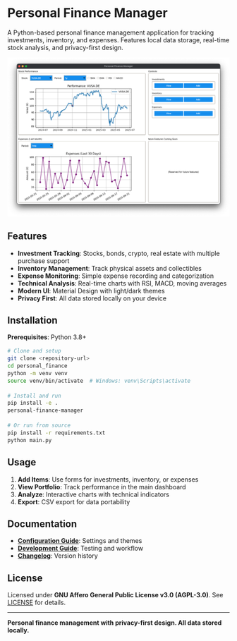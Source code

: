# Personal Finance Manager

A Python-based personal finance management application for tracking investments, inventory, and expenses. Features local data storage, real-time stock analysis, and privacy-first design.

![Personal Finance Manager Dashboard](docs/images/dashboard_0.2.0.png)

## Features

- **Investment Tracking**: Stocks, bonds, crypto, real estate with multiple purchase support
- **Inventory Management**: Track physical assets and collectibles
- **Expense Monitoring**: Simple expense recording and categorization
- **Technical Analysis**: Real-time charts with RSI, MACD, moving averages
- **Modern UI**: Material Design with light/dark themes
- **Privacy First**: All data stored locally on your device

## Installation

**Prerequisites**: Python 3.8+

```bash
# Clone and setup
git clone <repository-url>
cd personal_finance
python -m venv venv
source venv/bin/activate  # Windows: venv\Scripts\activate

# Install and run
pip install -e .
personal-finance-manager

# Or run from source
pip install -r requirements.txt
python main.py
```

## Usage

1. **Add Items**: Use forms for investments, inventory, or expenses
2. **View Portfolio**: Track performance in the main dashboard
3. **Analyze**: Interactive charts with technical indicators
4. **Export**: CSV export for data portability

## Documentation

- **[Configuration Guide](CONFIGURATION.md)**: Settings and themes
- **[Development Guide](DEVELOPMENT.md)**: Testing and workflow
- **[Changelog](CHANGELOG.md)**: Version history

## License

Licensed under **GNU Affero General Public License v3.0 (AGPL-3.0)**. See [LICENSE](LICENSE) for details.

---

**Personal finance management with privacy-first design. All data stored locally.**
